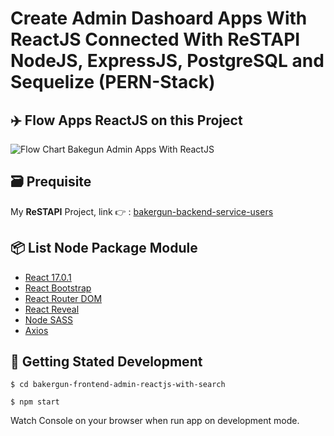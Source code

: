# Create Admin Dashoard Apps With ReactJS Connected With ReSTAPI NodeJS, ExpressJS, PostgreSQL and Sequelize (PERN-Stack)

## ✈️ Flow Apps ReactJS on this Project

![Flow Chart Bakegun Admin Apps With ReactJS](https://res.cloudinary.com/dsv9w1ey3/image/upload/v1605956508/github-images/Flow_Chart_Bakergun_Admin_App_ReactJS_v61wdj.png)

## 🗃️ Prequisite

My **ReSTAPI** Project, link 👉️ : [bakergun-backend-service-users](https://github.com/sanengineer/bakergun-backend-service-users)

## 📦️ List Node Package Module

- [React 17.0.1](https://reactjs.org)
- [React Bootstrap](https://github.com/react-bootstrap/react-bootstrap)
- [React Router DOM](https://github.com/ReactTraining/react-router)
- [React Reveal](https://github.com/rnosov/react-reveal)
- [Node SASS](https://github.com/sass/node-sass)
- [Axios](https://github.com/axios/axios)

## 🚀️ Getting Stated Development

    $ cd bakergun-frontend-admin-reactjs-with-search

    $ npm start

Watch Console on your browser when run app on development mode.
